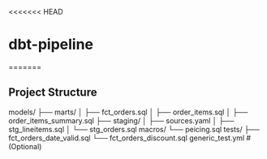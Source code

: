 <<<<<<< HEAD
# dbt-pipeline
=======
## Project Structure

models/
├── marts/
│   ├── fct_orders.sql
│   ├── order_items.sql
│   ├── order_items_summary.sql
├── staging/
│   ├── sources.yaml
│   ├── stg_lineitems.sql
│   └── stg_orders.sql
macros/
└── peicing.sql
tests/
├── fct_orders_date_valid.sql
└── fct_orders_discount.sql
generic_test.yml  # (Optional)
